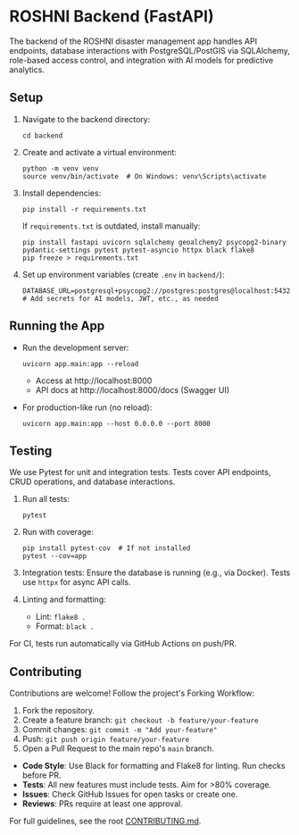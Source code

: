 # ROSHNI Backend (FastAPI)

The backend of the ROSHNI disaster management app handles API endpoints, database interactions with PostgreSQL/PostGIS via SQLAlchemy, role-based access control, and integration with AI models for predictive analytics.

## Setup
1. Navigate to the backend directory:
   ```
   cd backend
   ```

2. Create and activate a virtual environment:
   ```
   python -m venv venv
   source venv/bin/activate  # On Windows: venv\Scripts\activate
   ```

3. Install dependencies:
   ```
   pip install -r requirements.txt
   ```

   If `requirements.txt` is outdated, install manually:
   ```
   pip install fastapi uvicorn sqlalchemy geoalchemy2 psycopg2-binary pydantic-settings pytest pytest-asyncio httpx black flake8
   pip freeze > requirements.txt
   ```

4. Set up environment variables (create `.env` in `backend/`):
   ```
   DATABASE_URL=postgresql+psycopg2://postgres:postgres@localhost:5432/disaster_db
   # Add secrets for AI models, JWT, etc., as needed
   ```

## Running the App
- Run the development server:
  ```
  uvicorn app.main:app --reload
  ```
  - Access at http://localhost:8000
  - API docs at http://localhost:8000/docs (Swagger UI)

- For production-like run (no reload):
  ```
  uvicorn app.main:app --host 0.0.0.0 --port 8000
  ```

## Testing
We use Pytest for unit and integration tests. Tests cover API endpoints, CRUD operations, and database interactions.

1. Run all tests:
   ```
   pytest
   ```

2. Run with coverage:
   ```
   pip install pytest-cov  # If not installed
   pytest --cov=app
   ```

3. Integration tests: Ensure the database is running (e.g., via Docker). Tests use `httpx` for async API calls.

4. Linting and formatting:
   - Lint: `flake8 .`
   - Format: `black .`

For CI, tests run automatically via GitHub Actions on push/PR.

## Contributing
Contributions are welcome! Follow the project's Forking Workflow:

1. Fork the repository.
2. Create a feature branch: `git checkout -b feature/your-feature`
3. Commit changes: `git commit -m "Add your-feature"`
4. Push: `git push origin feature/your-feature`
5. Open a Pull Request to the main repo's `main` branch.

- **Code Style**: Use Black for formatting and Flake8 for linting. Run checks before PR.
- **Tests**: All new features must include tests. Aim for >80% coverage.
- **Issues**: Check GitHub Issues for open tasks or create one.
- **Reviews**: PRs require at least one approval.

For full guidelines, see the root [CONTRIBUTING.md](../CONTRIBUTING.md).